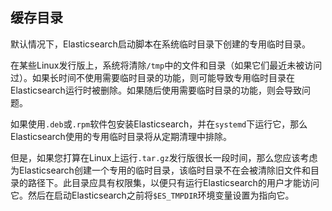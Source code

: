 ## 缓存目录

默认情况下，Elasticsearch启动脚本在系统临时目录下创建的专用临时目录。

在某些Linux发行版上，系统将清除`/tmp`中的文件和目录（如果它们最近未被访问过）。如果长时间不使用需要临时目录的功能，则可能导致专用临时目录在Elasticsearch运行时被删除。如果随后使用需要临时目录的功能，则会导致问题。

如果使用`.deb`或`.rpm`软件包安装Elasticsearch，并在`systemd`下运行它，那么Elasticsearch使用的专用临时目录将从定期清理中排除。

但是，如果您打算在Linux上运行`.tar.gz`发行版很长一段时间，那么您应该考虑为Elasticsearch创建一个专用的临时目录，该临时目录不在会被清除旧文件和目录的路径下。此目录应具有权限集，以便只有运行Elasticsearch的用户才能访问它。然后在启动Elasticsearch之前将`$ES_TMPDIR`环境变量设置为指向它。